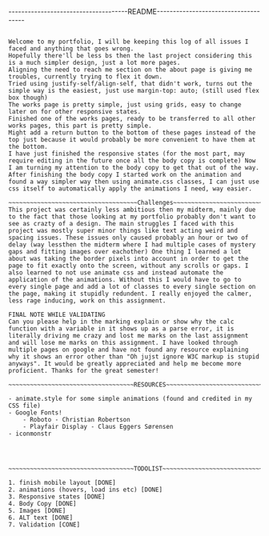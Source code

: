 -------------------------------------README-------------------------------------
~~~~~~~~~~~~~~~~~~~~~~~~~~~~~~~~~~~~Work Log~~~~~~~~~~~~~~~~~~~~~~~~~~~~~~~~~~~~

Welcome to my portfolio, I will be keeping this log of all issues I faced and anything that goes wrong.
Hopefully there'll be less bs then the last project considering this is a much simpler design, just a lot more pages.
Aligning the need to reach me section on the about page is giving me troubles, currently trying to flex it down.
Tried using justify-self/align-self, that didn't work, turns out the simple way is the easiest, just use margin-top: auto; (still used flex box though)
The works page is pretty simple, just using grids, easy to change later on for other responsive states.
Finished one of the works pages, ready to be transferred to all other works pages, this part is pretty simple.
Might add a return button to the bottom of these pages instead of the top just because it would probably be more convenient to have them at the bottom.
I have just finished the responsive states (for the most part, may require editing in the future once all the body copy is complete) Now I am turning my attention to the body copy to get that out of the way.
After finishing the body copy I started work on the animation and found a way simpler way then using animate.css classes, I can just use css itself to automatically apply the animations I need, way easier.

~~~~~~~~~~~~~~~~~~~~~~~~~~~~~~~~~~~~Challenges~~~~~~~~~~~~~~~~~~~~~~~~~~~~~~~~~~~~
This project was certainly less ambitious then my midterm, mainly due to the fact that those looking at my portfolio probably don't want to see as crazty of a design. The main struggles I faced with this project was mostly super minor things like text acting weird and spacing issues. These issues only caused probably an hour or two of delay (way lessthen the midterm where I had multiple cases of mystery gaps and fitting images over eachother) One thing I learned a lot about was taking the border pixels into account in order to get the page to fit exactly onto the screen, without any scrolls or gaps. I also learned to not use animate css and instead automate the application of the animations. Without this I would have to go to every single page and add a lot of classes to every single section on the page, making it stupidly redundent. I really enjoyed the calmer, less rage inducing, work on this assignment.

FINAL NOTE WHILE VALIDATING
Can you please help in the marking explain or show why the calc function with a variable in it shows up as a parse error, it is literally driving me crazy and lost me marks on the last assignment and will lose me marks on this assignment. I have looked through multiple pages on google and have not found any resource explaining why it shows an error other than "Oh jujst ignore W3C markup is stupid anyways". It would be greatly appreciated and help me become more proficient. Thanks for the great semester!

~~~~~~~~~~~~~~~~~~~~~~~~~~~~~~~~~~~RESOURCES~~~~~~~~~~~~~~~~~~~~~~~~~~~~~~~~~~~~

- animate.style for some simple animations (found and credited in my CSS file)
- Google Fonts!
    - Roboto - Christian Robertson
    - Playfair Display - Claus Eggers Sørensen
- iconmonstr




~~~~~~~~~~~~~~~~~~~~~~~~~~~~~~~~~~~TODOLIST~~~~~~~~~~~~~~~~~~~~~~~~~~~~~~~~~~~~

1. finish mobile layout [DONE]
2. animations (hovers, load ins etc) [DONE]
3. Responsive states [DONE]
4. Body Copy [DONE]
5. Images [DONE]
6. ALT text [DONE]
7. Validation [CONE]